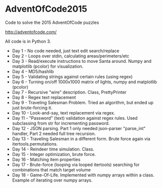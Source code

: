 # AdventOfCode2015
Code to solve the 2015 AdventOfCode puzzles


http://adventofcode.com/

All code is in Python 3.

* Day 1 - No code needed, just text edit search/replace
* Day 2 - Loops over stdin, calculating areas/perimeters/etc
* Day 3 - Read/execute instructions to move Santa around.  Numpy and matplotlib (pcolor) for visualization.
* Day 4 - MD5/hashlib
* Day 5 - Validating strings against certain rules (using regex)
* Day 6 - Turning on/off 1000x1000 matrix of lights, numpy and matplotlib (pcolor)
* Day 7 - Recursive "wire" description.  Class, PrettyPrinter
* Day 8 - Regex text replacement
* Day 9 - Traveling Salesman Problem.  Tried an algorithm, but ended up just brute-forcing it.
* Day 10 - Look-and-say, text replacement via regex.
* Day 11 - "Password" (text) validation against regex rules.  Used subclassing from str for incrementing password.
* Day 12 - JSON parsing.  Part 1 only needed json-parser "parse_int" handler, Part 2 needed full tree recursion.
* Day 13 - Traveling Salesman in a different form.  Brute force again via itertools.permutations.
* Day 14 - Reindeer time simulation.  Class.
* Day 15 - Integer optimization, brute force.
* Day 16 - Matching item properties
* Day 17 - Brute-force (looping via looped itertools) searching for combinations that match target volume
* Day 18 - Game-Of-Life.  Implemented with numpy arrays within a class.  Example of iterating over numpy arrays.

